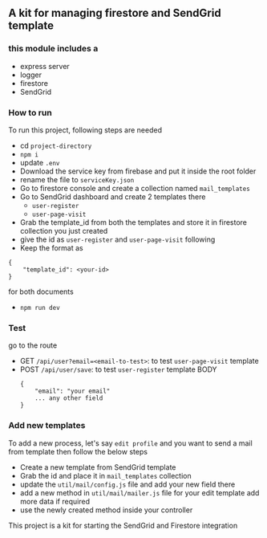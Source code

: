 ## A kit for managing firestore and SendGrid template

### this module includes a 
- express server
- logger
- firestore
- SendGrid

### How to run
To run this project, following steps are needed
- cd `project-directory`
- `npm i`
- update `.env`
- Download the service key from firebase and put it inside the root folder
- rename the file to `serviceKey.json`
- Go to firestore console and create a collection named `mail_templates`
- Go to SendGrid dashboard and create 2 templates there
  - `user-register`
  - `user-page-visit`
- Grab the template_id from both the templates and store it in firestore collection you just created
- give the id as `user-register` and `user-page-visit` following
- Keep the format as
```
{
    "template_id": <your-id>
}
```
for both documents
- `npm run dev`

### Test
go to the route
- GET `/api/user?email=<email-to-test>`: to test `user-page-visit` template 
- POST `/api/user/save`: to test `user-register` template 
  BODY 
  ```
  {
      "email": "your email"
      ... any other field
  }
  ```

### Add new templates
To add a new process, let's say `edit profile` and you want to send a mail from template then follow the below steps
- Create a new template from SendGrid template
- Grab the id and place it in `mail_templates` collection
- update the `util/mail/config.js` file and add your new field there
- add a new method in `util/mail/mailer.js` file for your edit template add more data if required
- use the newly created method inside your controller

This project is a kit for starting the SendGrid and Firestore integration